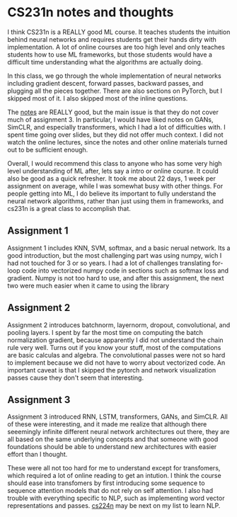 # CS231n notes and thoughts

I think CS231n is a REALLY good ML course. It teaches students the intuition behind neural networks and requires students get their hands dirty with implementation. A lot of online courses are too high level and only teaches students how to use ML frameworks, but those students would have a difficult time understanding what the algorithms are actually doing.

In this class, we go through the whole implementation of neural networks including gradient descent, forward passes, backward passes, and plugging all the pieces together. There are also sections on PyTorch, but I skipped most of it. I also skipped most of the inline questions.

The [notes](https://cs231n.github.io/) are REALLY good, but the main issue is that they do not cover much of assignment 3. In particular, I would have liked notes on GANs, SimCLR, and especially transformers, which I had a lot of difficulties with. I spent time going over slides, but they did not offer much context. I did not watch the online lectures, since the notes and other online materials turned out to be sufficient enough.

Overall, I would recommend this class to anyone who has some very high level understanding of ML after, lets say a intro or online course. It could also be good as a quick refresher. It took me about 22 days, 1 week per assignment on average, while I was somewhat busy with other things. For people getting into ML, I do believe its important to fully understand the neural network algorithms, rather than just using them in frameworks, and cs231n is a great class to accomplish that.

## Assignment 1
Assignment 1 includes KNN, SVM, softmax, and a basic nerual network. Its a good introduction, but the most challenging part was using numpy, wich I had not touched for 3 or so years. I had a lot of challenges translating for-loop code into vectorized numpy code in sections such as softmax loss and gradient. Numpy is not too hard to use, and after this assignment, the next two were much easier when it came to using the library

## Assignment 2
Assignment 2 introduces batchnorm, layernorm, dropout, convolutional, and pooling layers. I spent by far the most time on computing the batch normalization gradient, because apparently I did not understand the chain rule very well. Turns out if you know your stuff, most of the computations are basic calculas and algebra. The convolutional passes were not so hard to implement because we did not have to worry about vectorized code. An important caveat is that I skipped the pytorch and network visualization passes cause they don't seem that interesting.

## Assignment 3
Assignment 3 introduced RNN, LSTM, transformers, GANs, and SimCLR. All of these were interesting, and it made me realize that although there seeemingly infinite different neural network architectures out there, they are all based on the same underlying concepts and that someone with good foundations should be able to understand new architectures with easier effort than I thought.

These were all not too hard for me to understand except for transfomers, which required a lot of online reading to get an intution. I think the course should ease into transfomers by first introducing some sequence to sequence attention models that do not rely on self attention. I also had trouble with everything specific to NLP, such as implementing word vector representations and passes. [cs224n](https://web.stanford.edu/class/cs224n/) may be next on my list to learn NLP.
